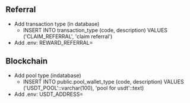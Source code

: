 ## Referral
- Add transaction type (in database)
  - INSERT INTO transaction_type (code, description) VALUES ('CLAIM_REFERRAL', 'claim referral')
- Add .env: REWARD_REFERRAL=

## Blockchain
- Add pool type (indatabase)
  - INSERT INTO public.pool_wallet_type (code, description) VALUES ('USDT_POOL'::varchar(100), 'pool for usdt'::text)
- Add .env: USDT_ADDRESS=